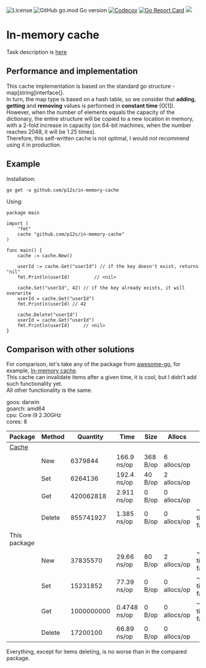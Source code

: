 ![License](https://img.shields.io/github/license/p12s/in-memory-cache)
![GitHub go.mod Go version](https://img.shields.io/github/go-mod/go-version/p12s/in-memory-cache?style=plastic)
[![Codecov](https://codecov.io/gh/p12s/in-memory-cache/branch/master/graph/badge.svg?token=0VP8CWJB7A)](https://codecov.io/gh/p12s/in-memory-cache)
[![Go Report Card](https://goreportcard.com/badge/github.com/p12s/in-memory-cache)](https://goreportcard.com/report/github.com/p12s/in-memory-cache)
<img src="https://github.com/p12s/in-memory-cache/workflows/lint-build-test/badge.svg?branch=master">

# In-memory cache
Task description is [here](task.md)

## Performance and implementation
This cache implementation is based on the standard go structure - map[string]interface{}.  
In turn, the map type is based on a hash table, so we consider that **adding**, **getting** and **removing** values is performed in **constant time** (O[1]).  
However, when the number of elements equals the capacity of the dictionary, the entire structure will be copied to a new location in memory,  
with a 2-fold increase in capacity (on 64-bit machines, when the number reaches 2048, it will be 1.25 times).  
Therefore, this self-written cache is not optimal, I would not recommend using it in production.

## Example
Installation: 
```
go get -u github.com/p12s/in-memory-cache
```
Using:
```
package main

import (
	"fmt"
	cache "github.com/p12s/in-memory-cache"
)

func main() {
	cache := cache.New()

	userId := cache.Get("userId") // if the key doesn't exist, returns "nil"
	fmt.Println(userId) 		// <nil>

	cache.Set("userId", 42) // if the key already exists, it will overwrite
	userId = cache.Get("userId")
	fmt.Println(userId)	// 42

	cache.Delete("userId")
	userId = cache.Get("userId")
	fmt.Println(userId)		// <nil>
}
```

## Сomparison with other solutions
For comparison, let's take any of the package from [awesome-go](https://github.com/avelino/awesome-go), for example, [In-memory cache](https://github.com/akyoto/cache).  
This cache can invalidate items after a given time, it is cool, but I didn't add such functionality yet.  
All other functionality is the same.  
    
goos: darwin  
goarch: amd64  
cpu: Core i9 2.30GHz  
cores: 8  

| Package                                  	| Method 	| Quantity   	| Time         	| Size     	| Allocs      	| %                 	|
|------------------------------------------	|--------	|------------	|--------------	|----------	|-------------	|-------------------	|
| [Cache](https://github.com/akyoto/cache) 	|        	|            	|              	|          	|             	|                   	|
|                                          	| New    	| 6379844    	| 166.9 ns/op  	| 368 B/op 	| 6 allocs/op 	|                   	|
|                                          	| Set    	| 6264136    	| 192.4 ns/op  	| 40 B/op  	| 2 allocs/op 	|                   	|
|                                          	| Get    	| 420062818  	| 2.911 ns/op  	| 0 B/op   	| 0 allocs/op 	|                   	|
|                                          	| Delete 	| 855741927  	| 1.385 ns/op  	| 0 B/op   	| 0 allocs/op 	| ~47 times faster  	|
| This package                             	|        	|            	|              	|          	|             	|                   	|
|                                          	| New    	| 37835570   	| 29.66 ns/op  	| 80 B/op  	| 2 allocs/op 	| ~5.5 times faster 	|
|                                          	| Set    	| 15231852   	| 77.39 ns/op  	| 0 B/op   	| 0 allocs/op 	| ~2 times faster   	|
|                                          	| Get    	| 1000000000 	| 0.4748 ns/op 	| 0 B/op   	| 0 allocs/op 	| ~6 times faster   	|
|                                          	| Delete 	| 17200100   	| 66.89 ns/op  	| 0 B/op   	| 0 allocs/op 	|                   	|
  
Everything, except for items deleting, is no worse than in the compared package.  

